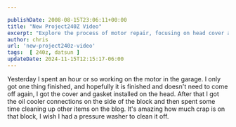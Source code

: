 ```yaml
---

publishDate: 2008-08-15T23:06:11+00:00
title: "New Project240Z Video"
excerpt: "Explore the process of motor repair, focusing on head cover and gasket installation, and the importance of a clean engine block."
author: chris
url: 'new-project240z-video'
tags:  [ 240z, datsun ] 
updateDate: 2024-11-15T12:15:17-06:00
---
```


Yesterday I spent an hour or so working on the motor in the garage. I only got one thing finished, and hopefully it is finished and doesn't need to come off again, I got the cover and gasket installed on the head. After that I got the oil cooler connections on the side of the block and then spent some time cleaning up other items on the blog. It's amazing how much crap is on that block, I wish I had a pressure washer to clean it off.
